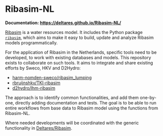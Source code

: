 # Ribasim-NL

**Documentation: https://deltares.github.io/Ribasim-NL/**

[Ribasim](https://deltares.github.io/Ribasim/) is a water resources model. It includes the Python package [`ribasim`](https://deltares.github.io/Ribasim/python/), which aims to make it easy to build, update and analyze Ribasim models programmatically.

For the application of Ribasim in the Netherlands, specific tools need to be developed, to work with existing databases and models. This repository exists to collaborate on such tools. It aims to integrate and share existing efforts by Sweco, HKV and D2Hydro:

- [harm-nomden-sweco/ribasim_lumping](https://github.com/harm-nomden-sweco/ribasim_lumping)
- [rbruijnshkv/TKI-ribasim](https://github.com/rbruijnshkv/TKI-ribasim)
- [d2hydro/lhm-ribasim](https://github.com/d2hydro/lhm-ribasim)

The approach is to identify common functionalities, and add them one-by-one, directly adding documentation and tests. The goal is to be able to run entire workflows from base data to Ribasim model using the functions from Ribasim-NL.

Where needed developments will be coordinated with the generic functionality in [Deltares/Ribasim](https://github.com/Deltares/Ribasim).
